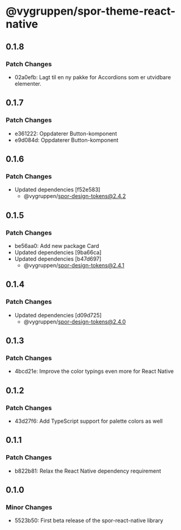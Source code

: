 # @vygruppen/spor-theme-react-native

## 0.1.8

### Patch Changes

- 02a0efb: Lagt til en ny pakke for Accordions som er utvidbare elementer.

## 0.1.7

### Patch Changes

- e361222: Oppdaterer Button-komponent
- e9d084d: Oppdaterer Button-komponent

## 0.1.6

### Patch Changes

- Updated dependencies [f52e583]
  - @vygruppen/spor-design-tokens@2.4.2

## 0.1.5

### Patch Changes

- be56aa0: Add new package Card
- Updated dependencies [9ba66ca]
- Updated dependencies [b47d697]
  - @vygruppen/spor-design-tokens@2.4.1

## 0.1.4

### Patch Changes

- Updated dependencies [d09d725]
  - @vygruppen/spor-design-tokens@2.4.0

## 0.1.3

### Patch Changes

- 4bcd21e: Improve the color typings even more for React Native

## 0.1.2

### Patch Changes

- 43d27f6: Add TypeScript support for palette colors as well

## 0.1.1

### Patch Changes

- b822b81: Relax the React Native dependency requirement

## 0.1.0

### Minor Changes

- 5523b50: First beta release of the spor-react-native library
